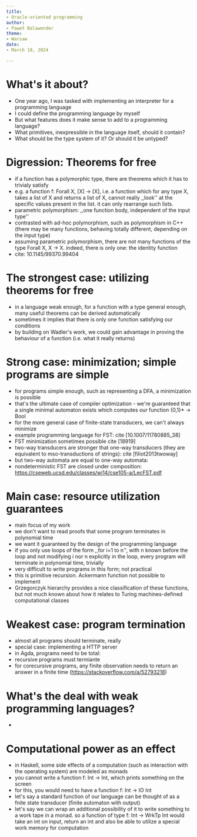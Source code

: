 ```yaml
---
title:
- Oracle-oriented programming
author:
- Paweł Balawender
theme:
- Warsaw
date:
- March 18, 2024

---
```


# What's it about?
- One year ago, I was tasked with implementing an interpreter for a programming language
- I could define the programming language by myself
- But what features does it make sense to add to a programming language?
- What primitives, inexpressible in the language itself, should it contain?
- What should be the type system of it? Or should it be untyped?

# Digression: Theorems for free
- if a function has a polymorphic type, there are theorems which it has to trivialy satisfy
- e.g. a function f: Forall X, [X] -> [X], i.e. a function which for any type X, takes a
  list of X and returns a list of X, cannot really ,,look'' at the specific values 
  present in the list. it can only rearrange such lists.
- parametric polymorphism: ,,one function body, independent of the input type''
- contrasted with ad-hoc polymorphism, such as polymorphism in C++ (there may be
  many functions, behaving totally different, depending on the input type)
- assuming parametric polymorphism, there are not many functions of the type Forall X, X -> X.
  indeed, there is only one: the identity function
- cite: 10.1145/99370.99404

# The strongest case: utilizing theorems for free
- in a language weak enough, for a function with a type general enough, many
  useful theorems can be derived automatically
- sometimes it implies that there is only one function satisfying our conditions
- by building on Wadler's work, we could gain advantage in proving the
  behaviour of a function (i.e. what it really returns)

# Strong case: minimization; simple programs are simple
- for programs simple enough, such as representing a DFA, a minimization is possible
- that's the ultimate case of compiler optimization - we're guaranteed
  that a single minimal automaton exists which computes our function {0,1}\* -> Bool
- for the more general case of finite-state transducers, we can't always minimize
- example programming language for FST: cite [10.1007/11780885_38]
- FST minimization sometimes possible cite [18919]
- two-way transducers are stronger that one-way transducers (they are equivalent to mso-transductions of strings): cite [filiot2013twoway]
- but two-way automata are equal to one-way automata: 
- nondeterministic FST are closed under composition: https://cseweb.ucsd.edu/classes/wi14/cse105-a/LecFST.pdf

# Main case: resource utilization guarantees
- main focus of my work
- we don't want to read proofs that some program terminates in polynomial time
- we want it guaranteed by the design of the programming language
- if you only use loops of the form ,,for i=1 to n'', with n known
  before the loop and not modifying i nor n explicitly in the loop,
  every program will terminate in polynomial time, trivially
- very difficult to write programs in this form; not practical
- this is primitive recursion. Ackermann function not possible to implement
- Grzegorczyk hierarchy provides a nice classification of these functions,
  but not much known about how it relates to Turing machines-defined computational classes

# Weakest case: program termination
- almost all programs should terminate, really
- special case: implementing a HTTP server
- in Agda, programs need to be total:
- recursive programs must termiante
- for corecursive programs, any finite observation needs to return an answer in a finite time
(https://stackoverflow.com/a/52793218)

# What's the deal with weak programming languages?
- 
# Computational power as an effect
- in Haskell, some side effects of a computation (such as interaction with the operating system) are
  modeled as monads
- you cannot write a function f: Int -> Int, which prints something on the screen
- for this, you would need to have a function f: Int -> IO Int
- let's say a standard function of our language can be thought of
  as a fnite state transducer (finite automaton with output)
- let's say we can wrap an additional possibility of it to write something
  to a work tape in a monad. so a function of type f: Int -> WrkTp Int
  would take an int on input, return an int and also be able to
  utilize a special work memory for computation
